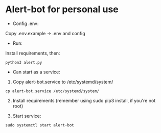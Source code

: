 # Alert-bot for personal use

- Config .env:

Copy .env.example -> .env and config

- Run:

Install requirements, then:

```
python3 alert.py
```

- Can start as a service:

1. Copy alert-bot.service to /etc/systemd/system/

```
cp alert-bot.service /etc/systemd/system/
```

2. Install requirements (remember using sudo pip3 install, if you're not root)

3. Start service:

```
sudo systemctl start alert-bot
```
